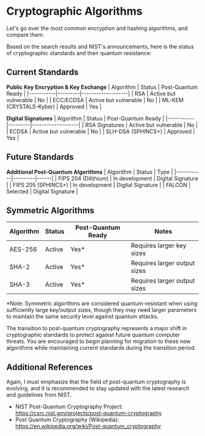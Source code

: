 # Cryptographic Algorithms
Let's go over the most common encryption and hashing algorithms, and compare them.

Based on the search results and NIST's announcements, here is the status of cryptographic standards and their quantum resistance:

## Current Standards

**Public Key Encryption & Key Exchange**
| Algorithm | Status | Post-Quantum Ready |
|-----------|---------|-------------------|
| RSA | Active but vulnerable | No |
| ECC/ECDSA | Active but vulnerable | No |
| ML-KEM (CRYSTALS-Kyber) | Approved | Yes |

**Digital Signatures**
| Algorithm | Status | Post-Quantum Ready |
|-----------|---------|-------------------|
| RSA Signatures | Active but vulnerable | No |
| ECDSA | Active but vulnerable | No |
| SLH-DSA (SPHINCS+) | Approved | Yes |

## Future Standards

**Additional Post-Quantum Algorithms**
| Algorithm | Status | Type |
|-----------|---------|------|
| FIPS 204 (Dilithium) | In development | Digital Signature |
| FIPS 205 (SPHINCS+) | In development | Digital Signature |
| FALCON | Selected | Digital Signature |

## Symmetric Algorithms
| Algorithm | Status | Post-Quantum Ready | Notes |
|-----------|---------|-------------------|--------|
| AES-256 | Active | Yes* | Requires larger key sizes |
| SHA-2 | Active | Yes* | Requires larger output sizes |
| SHA-3 | Active | Yes* | Requires larger output sizes |

*Note: Symmetric algorithms are considered quantum-resistant when using sufficiently large key/output sizes, though they may need larger parameters to maintain the same security level against quantum attacks.

The transition to post-quantum cryptography represents a major shift in cryptographic standards to protect against future quantum computer threats. You are encouraged to begin planning for migration to these new algorithms while maintaining current standards during the transition period.




## Additional References
Again, I must emphasize that the field of post-quantum cryptography is evolving, and it is recommended to stay updated with the latest research and guidelines from NIST.
- NIST Post-Quantum Cryptography Project: https://csrc.nist.gov/projects/post-quantum-cryptography
- Post Quantum Cryptography (Wikipedia): https://en.wikipedia.org/wiki/Post-quantum_cryptography
